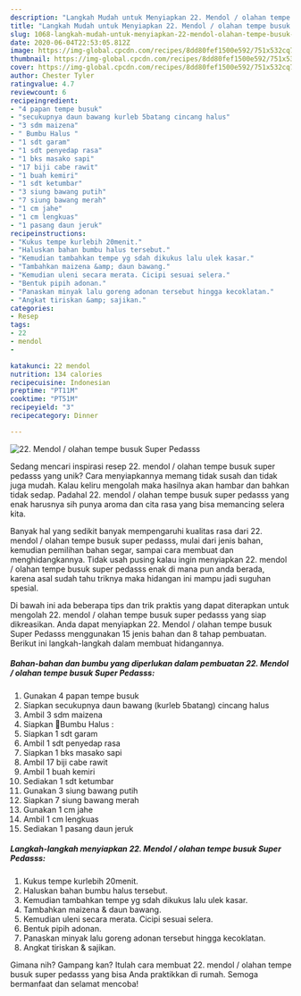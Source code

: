 ```yaml
---
description: "Langkah Mudah untuk Menyiapkan 22. Mendol / olahan tempe busuk Super Pedasss Anti Gagal"
title: "Langkah Mudah untuk Menyiapkan 22. Mendol / olahan tempe busuk Super Pedasss Anti Gagal"
slug: 1068-langkah-mudah-untuk-menyiapkan-22-mendol-olahan-tempe-busuk-super-pedasss-anti-gagal
date: 2020-06-04T22:53:05.812Z
image: https://img-global.cpcdn.com/recipes/8dd80fef1500e592/751x532cq70/22-mendol-olahan-tempe-busuk-super-pedasss-foto-resep-utama.jpg
thumbnail: https://img-global.cpcdn.com/recipes/8dd80fef1500e592/751x532cq70/22-mendol-olahan-tempe-busuk-super-pedasss-foto-resep-utama.jpg
cover: https://img-global.cpcdn.com/recipes/8dd80fef1500e592/751x532cq70/22-mendol-olahan-tempe-busuk-super-pedasss-foto-resep-utama.jpg
author: Chester Tyler
ratingvalue: 4.7
reviewcount: 6
recipeingredient:
- "4 papan tempe busuk"
- "secukupnya daun bawang kurleb 5batang cincang halus"
- "3 sdm maizena"
- " Bumbu Halus "
- "1 sdt garam"
- "1 sdt penyedap rasa"
- "1 bks masako sapi"
- "17 biji cabe rawit"
- "1 buah kemiri"
- "1 sdt ketumbar"
- "3 siung bawang putih"
- "7 siung bawang merah"
- "1 cm jahe"
- "1 cm lengkuas"
- "1 pasang daun jeruk"
recipeinstructions:
- "Kukus tempe kurlebih 20menit."
- "Haluskan bahan bumbu halus tersebut."
- "Kemudian tambahkan tempe yg sdah dikukus lalu ulek kasar."
- "Tambahkan maizena &amp; daun bawang."
- "Kemudian uleni secara merata. Cicipi sesuai selera."
- "Bentuk pipih adonan."
- "Panaskan minyak lalu goreng adonan tersebut hingga kecoklatan."
- "Angkat tiriskan &amp; sajikan."
categories:
- Resep
tags:
- 22
- mendol
- 

katakunci: 22 mendol  
nutrition: 134 calories
recipecuisine: Indonesian
preptime: "PT11M"
cooktime: "PT51M"
recipeyield: "3"
recipecategory: Dinner

---
```



![22. Mendol / olahan tempe busuk Super Pedasss](https://img-global.cpcdn.com/recipes/8dd80fef1500e592/751x532cq70/22-mendol-olahan-tempe-busuk-super-pedasss-foto-resep-utama.jpg)

Sedang mencari inspirasi resep 22. mendol / olahan tempe busuk super pedasss yang unik? Cara menyiapkannya memang tidak susah dan tidak juga mudah. Kalau keliru mengolah maka hasilnya akan hambar dan bahkan tidak sedap. Padahal 22. mendol / olahan tempe busuk super pedasss yang enak harusnya sih punya aroma dan cita rasa yang bisa memancing selera kita.

Banyak hal yang sedikit banyak mempengaruhi kualitas rasa dari 22. mendol / olahan tempe busuk super pedasss, mulai dari jenis bahan, kemudian pemilihan bahan segar, sampai cara membuat dan menghidangkannya. Tidak usah pusing kalau ingin menyiapkan 22. mendol / olahan tempe busuk super pedasss enak di mana pun anda berada, karena asal sudah tahu triknya maka hidangan ini mampu jadi suguhan spesial.




Di bawah ini ada beberapa tips dan trik praktis yang dapat diterapkan untuk mengolah 22. mendol / olahan tempe busuk super pedasss yang siap dikreasikan. Anda dapat menyiapkan 22. Mendol / olahan tempe busuk Super Pedasss menggunakan 15 jenis bahan dan 8 tahap pembuatan. Berikut ini langkah-langkah dalam membuat hidangannya.

<!--inarticleads1-->

##### Bahan-bahan dan bumbu yang diperlukan dalam pembuatan 22. Mendol / olahan tempe busuk Super Pedasss:

1. Gunakan 4 papan tempe busuk
1. Siapkan secukupnya daun bawang (kurleb 5batang) cincang halus
1. Ambil 3 sdm maizena
1. Siapkan  📎Bumbu Halus :
1. Siapkan 1 sdt garam
1. Ambil 1 sdt penyedap rasa
1. Siapkan 1 bks masako sapi
1. Ambil 17 biji cabe rawit
1. Ambil 1 buah kemiri
1. Sediakan 1 sdt ketumbar
1. Gunakan 3 siung bawang putih
1. Siapkan 7 siung bawang merah
1. Gunakan 1 cm jahe
1. Ambil 1 cm lengkuas
1. Sediakan 1 pasang daun jeruk




<!--inarticleads2-->

##### Langkah-langkah menyiapkan 22. Mendol / olahan tempe busuk Super Pedasss:

1. Kukus tempe kurlebih 20menit.
1. Haluskan bahan bumbu halus tersebut.
1. Kemudian tambahkan tempe yg sdah dikukus lalu ulek kasar.
1. Tambahkan maizena &amp; daun bawang.
1. Kemudian uleni secara merata. Cicipi sesuai selera.
1. Bentuk pipih adonan.
1. Panaskan minyak lalu goreng adonan tersebut hingga kecoklatan.
1. Angkat tiriskan &amp; sajikan.




Gimana nih? Gampang kan? Itulah cara membuat 22. mendol / olahan tempe busuk super pedasss yang bisa Anda praktikkan di rumah. Semoga bermanfaat dan selamat mencoba!
